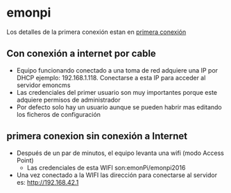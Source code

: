 # emonpi
Los detalles de la primera conexión estan en [primera conexión](https://guide.openenergymonitor.org/setup/connect/)
## Con conexión a internet por cable
- Equipo funcionando conectado a una toma de red adquiere una IP por DHCP ejemplo: 192.168.1.118. Conectarse a esta IP para acceder al servidor emoncms
- Las credenciales del primer usuario son muy importantes porque este adquiere permisos de administrador
- Por defecto solo hay un usuario aunque se pueden habrir mas editando los ficheros de configuración
## primera conexion sin conexión a Internet
- Después de un par de minutos, el equipo levanta una wifi (modo Access Point)
  - Las credenciales de esta WIFI son:emonPi/emonpi2016
- Una vez conectado a la WIFI las dirección para conectarse al servidor es: http://192.168.42.1

